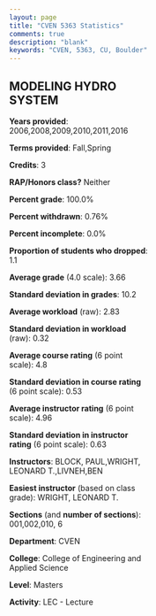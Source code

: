```yaml
---
layout: page
title: "CVEN 5363 Statistics"
comments: true
description: "blank"
keywords: "CVEN, 5363, CU, Boulder"
--- 
```

<head>
<script src="https://ajax.googleapis.com/ajax/libs/jquery/2.1.3/jquery.min.js"></script>
<script src="https://dl.dropboxusercontent.com/s/pc42nxpaw1ea4o9/highcharts.js?dl=0"></script>
<!-- <script src="../assets/js/highcharts.js"></script> -->
<style type="text/css">@font-face {
	font-family: "Bebas Neue";
	src: url(https://www.filehosting.org/file/details/544349/BebasNeue%20Regular.otf) format("opentype");
	}
	h1.Bebas { 
		font-family: "Bebas Neue", Verdana, Tahoma;
	}
</style>
</head>
<body>
	<div id="container" style="float: right; width: 45%; height: 88%; margin-left: 2.5%; margin-right: 2.5%;"></div>
	<script language="JavaScript">
		$(document).ready(function() {
		var chart = {type: 'column'};
		var title = {text: 'Grade Distribution'};
		var xAxis = {categories: ['A','B','C','D','F'],crosshair: true};
		var yAxis = {min: 0,title: {text: 'Percentage'}};
		var tooltip = {headerFormat: '<center><b><span style="font-size:20px">{point.key}</span></b></center>',
		               pointFormat: '<td style="padding:0"><b>{point.y:.1f}%</b></td>',
		               footerFormat: '</table>',shared: true,useHTML: true};
		var plotOptions = {column: {pointPadding: 0.0,borderWidth: 0}};  
		var credits = {enabled: false};var series= [{name: 'Percent',data: [71.11,26.67,2.22,0.0,0.0,]}];
		var json = {};
		json.chart = chart;
		json.title = title;
		json.tooltip = tooltip;
		json.xAxis = xAxis;
		json.yAxis = yAxis;  
		json.series = series;
		json.plotOptions = plotOptions;  
		json.credits = credits;
		$('#container').highcharts(json);
	});
	</script>
</body>
			   
## MODELING HYDRO SYSTEM

**Years provided**: 2006,2008,2009,2010,2011,2016

**Terms provided**: Fall,Spring

**Credits**: 3

**RAP/Honors class?** Neither

**Percent grade**: 100.0%

**Percent withdrawn**: 0.76%

**Percent incomplete**: 0.0%

**Proportion of students who dropped**: 1.1

**Average grade** (4.0 scale): 3.66

**Standard deviation in grades**: 10.2

**Average workload** (raw): 2.83

**Standard deviation in workload** (raw): 0.32

**Average course rating** (6 point scale): 4.8

**Standard deviation in course rating** (6 point scale): 0.53

**Average instructor rating** (6 point scale): 4.96

**Standard deviation in instructor rating** (6 point scale): 0.63

**Instructors**: BLOCK, PAUL,WRIGHT, LEONARD T.,LIVNEH,BEN

**Easiest instructor** (based on class grade): WRIGHT, LEONARD T.

**Sections** (and **number of sections**): 001,002,010, 6

**Department**: CVEN

**College**: College of Engineering and Applied Science

**Level**: Masters

**Activity**: LEC - Lecture